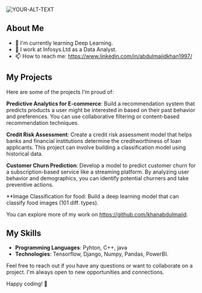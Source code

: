 <picture>
 <source media="(prefers-color-scheme: dark)" srcset="YOUR-DARKMODE-IMAGE">
 <source media="(prefers-color-scheme: light)" srcset="YOUR-LIGHTMODE-IMAGE">
 <img alt="YOUR-ALT-TEXT" src="YOUR-DEFAULT-IMAGE">
</picture>


## About Me

- 🌱 I'm currently learning Deep Learning.
- 💼 I work at Infosys.Ltd as a Data Analyst.
- 📫 How to reach me: https://www.linkedin.com/in/abdulmajidkhan1997/

## My Projects

Here are some of the projects I'm proud of:

**Predictive Analytics for E-commerce**: Build a recommendation system that predicts products a user might be interested in based on their past behavior and preferences. You can use collaborative filtering or content-based recommendation techniques.

**Credit Risk Assessment**: Create a credit risk assessment model that helps banks and financial institutions determine the creditworthiness of loan applicants. This project can involve building a classification model using historical data.

**Customer Churn Prediction**: Develop a model to predict customer churn for a subscription-based service like a streaming platform. By analyzing user behavior and demographics, you can identify potential churners and take preventive actions.

**Image Classification for food: Build a deep learning model that can classify food images (101 diff. types).

You can explore more of my work on https://github.com/khanabdulmajid.

## My Skills

- **Programming Languages**: Pyhton, C++, java
- **Technologies**: Tensorflow, Django, Numpy, Pandas, PowerBI.

Feel free to reach out if you have any questions or want to collaborate on a project. I'm always open to new opportunities and connections.

Happy coding! 🚀
